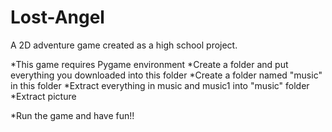 # Lost-Angel
A 2D adventure game created as a high school project. 

*This game requires Pygame environment
*Create a folder and put everything you downloaded into this folder
*Create a folder named "music" in this folder
*Extract everything in music and music1 into "music" folder
*Extract picture

*Run the game and have fun!!
